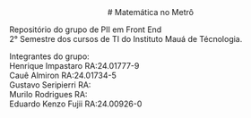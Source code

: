 <div style="text-align: center;">
    # Matemática no Metrô
</div>

Repositório do grupo de PII em Front End <br>
2° Semestre dos cursos de TI do Instituto Mauá de Técnologia.

Integrantes do grupo:  
Henrique Impastaro   RA:24.01777-9  
Cauê Almiron         RA:24.01734-5  
Gustavo Seripierri   RA:  
Murilo Rodrigues     RA:  
Eduardo Kenzo Fujii  RA:24.00926-0  